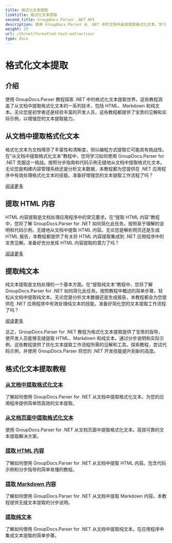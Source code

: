 ```yaml
---
title: 格式化文本提取
linktitle: 格式化文本提取
second_title: GroupDocs.Parser .NET API
description: 使用 GroupDocs.Parser 从 .NET 中的文档中高效提取格式化文本。学习无缝提取 HTML、Markdown 和纯文本。
weight: 21
url: /zh/net/formatted-text-extraction/
type: docs
---
```

# 格式化文本提取


## 介绍

使用 GroupDocs.Parser 教程探索 .NET 中的格式化文本提取世界。这些教程涵盖了从文档中提取格式化文本的一系列技术，包括 HTML、Markdown 和纯文本。无论您是初学者还是经验丰富的开发人员，这些教程都提供了宝贵的见解和实际示例，以增强您的文本提取能力。

## 从文档中提取格式化文本

格式化文本为文档增添了丰富性和清晰度，但以编程方式提取它可能具有挑战性。在“从文档中提取格式化文本”教程中，您将学习如何使用 GroupDocs.Parser for .NET 克服这一挑战。按照分步指南和代码示例无缝地从文档中提取格式化文本。无论您是构建内容管理系统还是分析文本数据，本教程都为您提供在 .NET 应用程序中有效处理格式化文本的技能。准备好增强您的文本提取工作流程了吗？

[阅读更多](./extract-formatted-text-from-document/)

## 提取 HTML 内容

HTML 内容提取是文档处理应用程序中的常见要求。在“提取 HTML 内容”教程中，您将了解 GroupDocs.Parser for .NET 如何简化此任务。按照易于理解的说明和代码示例，无缝地从文档中提取 HTML 内容。无论您是解析网页还是生成 HTML 报告，本教程都提供了有关将 HTML 内容提取集成到 .NET 应用程序中的宝贵见解。准备好充分发挥 HTML 内容提取的潜力了吗？

[阅读更多](./extract-html-content/)

## 提取纯文本

纯文本提取是文档处理的一个基本方面。在“提取纯文本”教程中，您将了解 GroupDocs.Parser for .NET 如何简化此任务。按照教程中概述的简单步骤，轻松从文档中提取纯文本。无论您是分析文本数据还是生成报告，本教程都会为您提供在 .NET 应用程序中有效处理纯文本的技能。准备好简化您的文本提取工作流程了吗？

[阅读更多](./extract-plain-text/)

总之，GroupDocs.Parser for .NET 教程为格式化文本提取提供了宝贵的指导，使开发人员能够无缝提取 HTML、Markdown 和纯文本。通过分步说明和实际示例，这些教程提供了优化文本提取工作流程所需的见解和工具。探索教程，尝试代码示例，并使用 GroupDocs.Parser 将您的 .NET 开发技能提升到新的高度。
## 格式化文本提取教程
### [从文档中提取格式化文本](./extract-formatted-text-from-document/)
了解如何使用 GroupDocs.Parser for .NET 从文档中提取格式化文本。为您的应用程序提供简单而高效的文本提取。
### [从文档页面中提取格式化文本](./extract-formatted-text-from-document-page/)
使用 GroupDocs.Parser for .NET 从文档页面中提取格式化文本。高效可靠的文本提取解决方案。
### [提取 HTML 内容](./extract-html-content/)
了解如何使用 GroupDocs.Parser for .NET 从文档中提取 HTML 内容。包含代码示例和分步指导的简单易懂的教程。
### [提取 Markdown 内容](./extract-markdown-content/)
了解如何使用 GroupDocs.Parser for .NET 从文档中提取 Markdown 内容。本教程提供无缝文本提取的分步说明。
### [提取纯文本](./extract-plain-text/)
了解如何使用 GroupDocs.Parser for .NET 从文档中提取纯文本。在应用程序中集成文本提取的简单步骤。